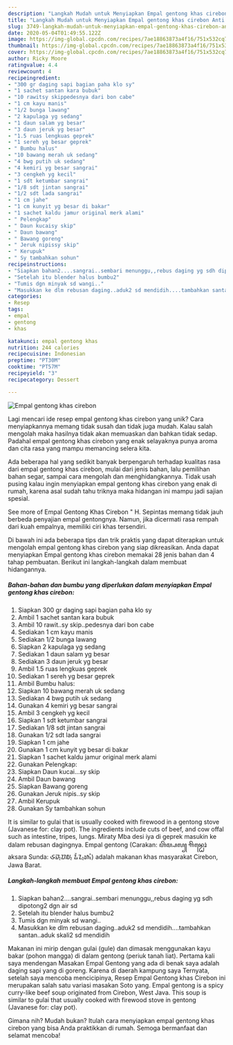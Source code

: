 ```yaml
---
description: "Langkah Mudah untuk Menyiapkan Empal gentong khas cirebon Anti Gagal"
title: "Langkah Mudah untuk Menyiapkan Empal gentong khas cirebon Anti Gagal"
slug: 3749-langkah-mudah-untuk-menyiapkan-empal-gentong-khas-cirebon-anti-gagal
date: 2020-05-04T01:49:55.122Z
image: https://img-global.cpcdn.com/recipes/7ae18863873a4f16/751x532cq70/empal-gentong-khas-cirebon-foto-resep-utama.jpg
thumbnail: https://img-global.cpcdn.com/recipes/7ae18863873a4f16/751x532cq70/empal-gentong-khas-cirebon-foto-resep-utama.jpg
cover: https://img-global.cpcdn.com/recipes/7ae18863873a4f16/751x532cq70/empal-gentong-khas-cirebon-foto-resep-utama.jpg
author: Ricky Moore
ratingvalue: 4.4
reviewcount: 4
recipeingredient:
- "300 gr daging sapi bagian paha klo sy"
- "1 sachet santan kara bubuk"
- "10 rawitsy skippedesnya dari bon cabe"
- "1 cm kayu manis"
- "1/2 bunga lawang"
- "2 kapulaga yg sedang"
- "1 daun salam yg besar"
- "3 daun jeruk yg besar"
- "1.5 ruas lengkuas geprek"
- "1 sereh yg besar geprek"
- " Bumbu halus"
- "10 bawang merah uk sedang"
- "4 bwg putih uk sedang"
- "4 kemiri yg besar sangrai"
- "3 cengkeh yg kecil"
- "1 sdt ketumbar sangrai"
- "1/8 sdt jintan sangrai"
- "1/2 sdt lada sangrai"
- "1 cm jahe"
- "1 cm kunyit yg besar di bakar"
- "1 sachet kaldu jamur original merk alami"
- " Pelengkap"
- " Daun kucaisy skip"
- " Daun bawang"
- " Bawang goreng"
- " Jeruk nipissy skip"
- " Kerupuk"
- " Sy tambahkan sohun"
recipeinstructions:
- "Siapkan bahan2....sangrai..sembari menunggu,,rebus daging yg sdh dipotong2 dgn air sd"
- "Setelah itu blender halus bumbu2"
- "Tumis dgn minyak sd wangi.."
- "Masukkan ke dlm rebusan daging..aduk2 sd mendidih....tambahkan santan..aduk skali2 sd mendidih"
categories:
- Resep
tags:
- empal
- gentong
- khas

katakunci: empal gentong khas 
nutrition: 244 calories
recipecuisine: Indonesian
preptime: "PT30M"
cooktime: "PT57M"
recipeyield: "3"
recipecategory: Dessert

---
```



![Empal gentong khas cirebon](https://img-global.cpcdn.com/recipes/7ae18863873a4f16/751x532cq70/empal-gentong-khas-cirebon-foto-resep-utama.jpg)

Lagi mencari ide resep empal gentong khas cirebon yang unik? Cara menyiapkannya memang tidak susah dan tidak juga mudah. Kalau salah mengolah maka hasilnya tidak akan memuaskan dan bahkan tidak sedap. Padahal empal gentong khas cirebon yang enak selayaknya punya aroma dan cita rasa yang mampu memancing selera kita.

Ada beberapa hal yang sedikit banyak berpengaruh terhadap kualitas rasa dari empal gentong khas cirebon, mulai dari jenis bahan, lalu pemilihan bahan segar, sampai cara mengolah dan menghidangkannya. Tidak usah pusing kalau ingin menyiapkan empal gentong khas cirebon yang enak di rumah, karena asal sudah tahu triknya maka hidangan ini mampu jadi sajian spesial.

See more of Empal Gentong Khas Cirebon &#34; H. Sepintas memang tidak jauh berbeda penyajian empal gentongnya. Namun, jika dicermati rasa rempah dari kuah empalnya, memiliki ciri khas tersendiri.


Di bawah ini ada beberapa tips dan trik praktis yang dapat diterapkan untuk mengolah empal gentong khas cirebon yang siap dikreasikan. Anda dapat menyiapkan Empal gentong khas cirebon memakai 28 jenis bahan dan 4 tahap pembuatan. Berikut ini langkah-langkah dalam membuat hidangannya.

<!--inarticleads1-->

##### Bahan-bahan dan bumbu yang diperlukan dalam menyiapkan Empal gentong khas cirebon:

1. Siapkan 300 gr daging sapi bagian paha klo sy
1. Ambil 1 sachet santan kara bubuk
1. Ambil 10 rawit..sy skip..pedesnya dari bon cabe
1. Sediakan 1 cm kayu manis
1. Sediakan 1/2 bunga lawang
1. Siapkan 2 kapulaga yg sedang
1. Sediakan 1 daun salam yg besar
1. Sediakan 3 daun jeruk yg besar
1. Ambil 1.5 ruas lengkuas geprek
1. Sediakan 1 sereh yg besar geprek
1. Ambil  Bumbu halus:
1. Siapkan 10 bawang merah uk sedang
1. Sediakan 4 bwg putih uk sedang
1. Gunakan 4 kemiri yg besar sangrai
1. Ambil 3 cengkeh yg kecil
1. Siapkan 1 sdt ketumbar sangrai
1. Sediakan 1/8 sdt jintan sangrai
1. Gunakan 1/2 sdt lada sangrai
1. Siapkan 1 cm jahe
1. Gunakan 1 cm kunyit yg besar di bakar
1. Siapkan 1 sachet kaldu jamur original merk alami
1. Gunakan  Pelengkap:
1. Siapkan  Daun kucai...sy skip
1. Ambil  Daun bawang
1. Siapkan  Bawang goreng
1. Gunakan  Jeruk nipis..sy skip
1. Ambil  Kerupuk
1. Gunakan  Sy tambahkan sohun


It is similar to gulai that is usually cooked with firewood in a gentong stove (Javanese for: clay pot). The ingredients include cuts of beef, and cow offal such as intestine, tripes, lungs. Miraty Mba desi iya di geprek masukin ke dalam rebusan dagingnya. Empal gentong (Carakan: ꦲꦼꦩ꧀ꦥꦭ꧀ ꦒꦼꦤ꧀ꦛꦺꦴꦁ aksara Sunda: ᮈᮙ᮪ᮕᮜ᮪ ᮍᮨᮔ᮪ᮒᮧᮀ) adalah makanan khas masyarakat Cirebon, Jawa Barat. 

<!--inarticleads2-->

##### Langkah-langkah membuat Empal gentong khas cirebon:

1. Siapkan bahan2....sangrai..sembari menunggu,,rebus daging yg sdh dipotong2 dgn air sd
1. Setelah itu blender halus bumbu2
1. Tumis dgn minyak sd wangi..
1. Masukkan ke dlm rebusan daging..aduk2 sd mendidih....tambahkan santan..aduk skali2 sd mendidih


Makanan ini mirip dengan gulai (gule) dan dimasak menggunakan kayu bakar (pohon mangga) di dalam gentong (periuk tanah liat). Pertama kali saya mendengan Masakan Empal Gentong yang ada di benak saya adalah daging sapi yang di goreng. Karena di daerah kampung saya Ternyata, setelah saya mencoba mencicipinya, Resep Empal Gentong khas Cirebon ini merupakan salah satu variasi masakan Soto yang. Empal gentong is a spicy curry-like beef soup originated from Cirebon, West Java. This soup is similar to gulai that usually cooked with firewood stove in gentong (Javanese for: clay pot). 

Gimana nih? Mudah bukan? Itulah cara menyiapkan empal gentong khas cirebon yang bisa Anda praktikkan di rumah. Semoga bermanfaat dan selamat mencoba!
